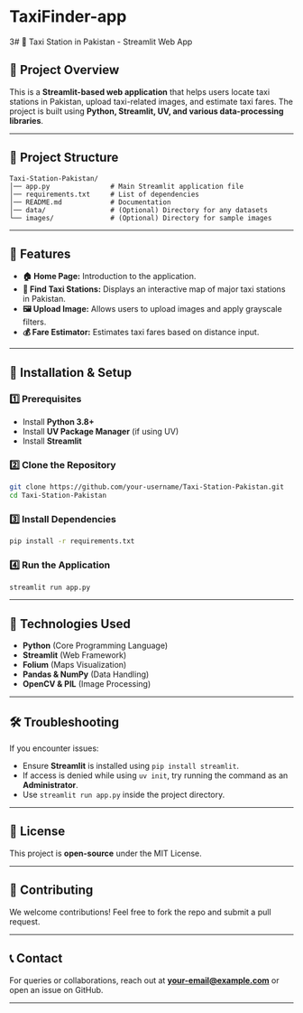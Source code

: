 # TaxiFinder-app
3# 🚖 Taxi Station in Pakistan - Streamlit Web App

## 📌 Project Overview
This is a **Streamlit-based web application** that helps users locate taxi stations in Pakistan, upload taxi-related images, and estimate taxi fares. The project is built using **Python, Streamlit, UV, and various data-processing libraries**.

---

## 📂 Project Structure
```
Taxi-Station-Pakistan/
│── app.py               # Main Streamlit application file
│── requirements.txt     # List of dependencies
│── README.md            # Documentation
│── data/                # (Optional) Directory for any datasets
└── images/              # (Optional) Directory for sample images
```

---

## 🚀 Features
- **🏠 Home Page:** Introduction to the application.
- **📍 Find Taxi Stations:** Displays an interactive map of major taxi stations in Pakistan.
- **🖼️ Upload Image:** Allows users to upload images and apply grayscale filters.
- **💰 Fare Estimator:** Estimates taxi fares based on distance input.

---

## 🔧 Installation & Setup
### 1️⃣ Prerequisites
- Install **Python 3.8+**
- Install **UV Package Manager** (if using UV)
- Install **Streamlit**

### 2️⃣ Clone the Repository
```sh
git clone https://github.com/your-username/Taxi-Station-Pakistan.git
cd Taxi-Station-Pakistan
```

### 3️⃣ Install Dependencies
```sh
pip install -r requirements.txt
```

### 4️⃣ Run the Application
```sh
streamlit run app.py
```

---

## 📜 Technologies Used
- **Python** (Core Programming Language)
- **Streamlit** (Web Framework)
- **Folium** (Maps Visualization)
- **Pandas & NumPy** (Data Handling)
- **OpenCV & PIL** (Image Processing)

---

## 🛠 Troubleshooting
If you encounter issues:
- Ensure **Streamlit** is installed using `pip install streamlit`.
- If access is denied while using `uv init`, try running the command as an **Administrator**.
- Use `streamlit run app.py` inside the project directory.

---

## 📜 License
This project is **open-source** under the MIT License.

---

## 🙌 Contributing
We welcome contributions! Feel free to fork the repo and submit a pull request.

---

## 📞 Contact
For queries or collaborations, reach out at **your-email@example.com** or open an issue on GitHub.

---
